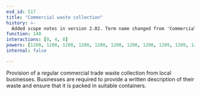 ```yaml
---
esd_id: 517
title: "Commercial waste collection"
history: >-
  Added scope notes in version 2.02. Term name changed from 'Commercial waste - collection' to 'Refuse - commercial waste - collection' in version 3.00. Name changed to 'Commercial waste collection' in version 4.00.
function: 140
interactions: [0, 4, 8]
powers: [1208, 1208, 1208, 1208, 1208, 1208, 1208, 1208, 1209, 1209, 1209, 1209, 1209, 1209, 1209, 1209, 1209, 1211, 1211, 1211, 1782, 1782, 1782, 1782, 2100, 2100, 2100, 2100, 3124, 3124, 3124, 3124, 3124]
internal: false

---
```


Provision of a regular commercial trade waste collection from local businesses. Businesses are required to provide a written description of their waste and ensure that it is packed in suitable containers.

